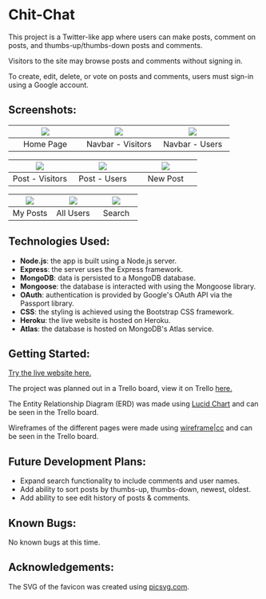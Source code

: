 # Chit-Chat
This project is a Twitter-like app where users can make posts, comment on posts, and thumbs-up/thumbs-down posts and comments.

Visitors to the site may browse posts and comments without signing in.

To create, edit, delete, or vote on posts and comments, users must sign-in using a Google account.

## Screenshots:
<!-- | ![Home Page](screenshots/1_home.png) | ![Navbar - Visitors](screenshots/2_nav_visitor.png) | ![Navbar - Users](screenshots/2_nav_user.png) |
|:---:|:---:|:---:|
| Home Page&nbsp;&nbsp;&nbsp;&nbsp; | Navbar - Visitors | Navbar - Users&nbsp;&nbsp;&nbsp; |

| ![Post - Visitors](screenshots/3_post_visitor.png) | ![Post - Users](screenshots/3_post_user.png) | ![New Post](screenshots/4_new_post.png) |
|:---:|:---:|:---:|
| Post - Visitors | Post - Users&nbsp;&nbsp;&nbsp; | New Post&nbsp;&nbsp;&nbsp;&nbsp;&nbsp; |

| ![My Posts](screenshots/5_my_posts.png) | ![All Users](screenshots/6_all_users.png) | ![Search](screenshots/7_search.png) |
|:---:|:---:|:---:|
| My Posts&nbsp;&nbsp; | All Users&nbsp;&nbsp; | Search | -->
<table width="100%">
  <thead>
    <tr>
      <th width="33%"><img src="screenshots/1_home.png"/></th>
      <th width="33%"><img src="screenshots/2_nav_visitor.png"/></th>
      <th width="33%"><img src="screenshots/2_nav_user.png"/></th>
    </tr>
  </thead>
  <tbody>
    <tr>
      <td width="33%" align="center">Home Page</td>
      <td width="33%" align="center">Navbar - Visitors</td>
      <td width="33%" align="center">Navbar - Users</td>
    </tr>
  </tbody>
</table>
<table width="100%">
  <thead>
    <tr>
      <th width="33%"><img src="screenshots/3_post_visitor.png"/></th>
      <th width="33%"><img src="screenshots/3_post_user.png"/></th>
      <th width="33%"><img src="screenshots/4_new_post.png"/></th>
    </tr>
  </thead>
  <tbody>
    <tr>
      <td width="33%" align="center">Post - Visitors</td>
      <td width="33%" align="center">Post - Users</td>
      <td width="33%" align="center">New Post</td>
    </tr>
  </tbody>
</table>
<table width="100%">
  <thead>
    <tr>
      <th width="33%"><img src="screenshots/5_my_posts.png"/></th>
      <th width="33%"><img src="screenshots/6_all_users.png"/></th>
      <th width="33%"><img src="screenshots/7_search.png"/></th>
    </tr>
  </thead>
  <tbody>
    <tr>
      <td width="33%" align="center">My Posts</td>
      <td width="33%" align="center">All Users</td>
      <td width="33%" align="center">Search</td>
    </tr>
  </tbody>
</table>

## Technologies Used:
* __Node.js__: the app is built using a Node.js server.
* __Express__: the server uses the Express framework.
* __MongoDB__: data is persisted to a MongoDB database.
* __Mongoose__: the database is interacted with using the Mongoose library.
* __OAuth__: authentication is provided by Google's OAuth API via the Passport library.
* __CSS__: the styling is achieved using the Bootstrap CSS framework.
* __Heroku__: the live website is hosted on Heroku.
* __Atlas__: the database is hosted on MongoDB's Atlas service.

## Getting Started:
[Try the live website here.](https://chit-chat-5142bec3ce1d.herokuapp.com/)

The project was planned out in a Trello board, view it on Trello [here.](https://trello.com/b/4HMmkMu4/chit-chat-project-planning)

The Entity Relationship Diagram (ERD) was made using [Lucid Chart](https://www.lucidchart.com) and can be seen in the Trello board.

Wireframes of the different pages were made using [wireframe|cc](https://wireframe.cc/) and can be seen in the Trello board.

## Future Development Plans:
* Expand search functionality to include comments and user names.
* Add ability to sort posts by thumbs-up, thumbs-down, newest, oldest.
* Add ability to see edit history of posts & comments.

## Known Bugs:
No known bugs at this time.

## Acknowledgements:
The SVG of the favicon was created using [picsvg.com](https://picsvg.com/).
